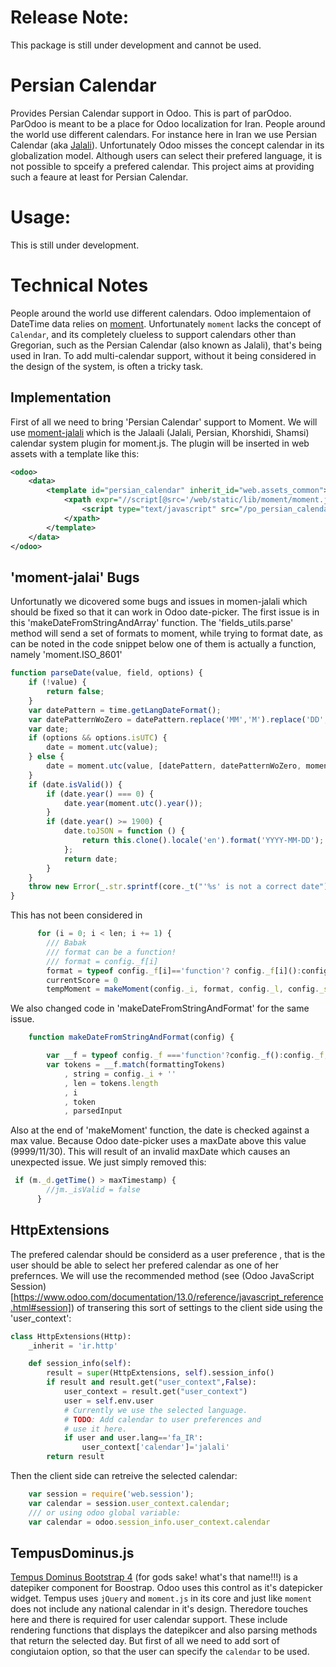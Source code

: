 Release Note:
============
This package is still under development and cannot be used.

Persian Calendar
================
Provides Persian Calendar support in Odoo.
This is part of parOdoo. ParOdoo is meant to be a place for Odoo localization for Iran.
People around the world use different calendars. For instance here in Iran we use Persian Calendar (aka [Jalali](https://en.wikipedia.org/wiki/Jalali_calendar)). Unfortunately Odoo misses the concept calendar in its globalization model. Although users can select their prefered language, it is not possible to spceify a prefered calendar. This project aims at providing such a feaure at least for Persian Calendar.


Usage:
=====
This is still under development.

Technical Notes
===============
People around the world use different calendars. Odoo implementaion of DateTime data relies on [moment](https://github.com/moment/moment). Unfortunately `moment` lacks the concept of `Calendar`,  and its completely clueless to support calendars other than Gregorian, such as the Persian Calendar (also known as Jalali), that's being used in Iran.
To add multi-calendar support, without it being considered in the design of the system, is often a tricky task. 

## Implementation
First of all we need to bring 'Persian Calendar' support to Moment. We will use [moment-jalali](https://github.com/jalaali/moment-jalaali) which is the Jalaali (Jalali, Persian, Khorshidi, Shamsi) calendar system plugin for moment.js. The plugin will be inserted in web assets with a template like this:

```xml
<odoo>
    <data>
        <template id="persian_calendar" inherit_id="web.assets_common">
            <xpath expr="//script[@src='/web/static/lib/moment/moment.js']" position="after">
            	<script type="text/javascript" src="/po_persian_calendar/static/src/js/moment-jalaali.js"></script>
            </xpath>
        </template>
    </data>
</odoo>
```


## 'moment-jalai' Bugs
Unfortunatly we dicovered some bugs and issues in momen-jalali which should be fixed so that it can work in Odoo date-picker.
The first issue is in this 'makeDateFromStringAndArray' function. The 'fields_utils.parse' method will send a set of formats to moment, while trying to format date, as can be noted in the code snippet below one of them is actually a function, namely 'moment.ISO_8601'
```js
function parseDate(value, field, options) {
    if (!value) {
        return false;
    }
    var datePattern = time.getLangDateFormat();
    var datePatternWoZero = datePattern.replace('MM','M').replace('DD','D');
    var date;
    if (options && options.isUTC) {
        date = moment.utc(value);
    } else {
        date = moment.utc(value, [datePattern, datePatternWoZero, moment.ISO_8601]);
    }
    if (date.isValid()) {
        if (date.year() === 0) {
            date.year(moment.utc().year());
        }
        if (date.year() >= 1900) {
            date.toJSON = function () {
                return this.clone().locale('en').format('YYYY-MM-DD');
            };
            return date;
        }
    }
    throw new Error(_.str.sprintf(core._t("'%s' is not a correct date"), value));
}

```

This has not been considered in 

```js
      for (i = 0; i < len; i += 1) {
        /// Babak
        /// format can be a function!
        /// format = config._f[i]
        format = typeof config._f[i]=='function'? config._f[i]():config._f[i];
        currentScore = 0
        tempMoment = makeMoment(config._i, format, config._l, config._strict, utc)

```

We also changed code in 'makeDateFromStringAndFormat' for the same issue.

```js
    function makeDateFromStringAndFormat(config) {

        var __f = typeof config._f ==='function'?config._f():config._f;
        var tokens = __f.match(formattingTokens)
            , string = config._i + ''
            , len = tokens.length
            , i
            , token
            , parsedInput
```

Also at the end of 'makeMoment' function, the date is checked against a max value. Because Odoo date-picker uses a maxDate above this value (9999/11/30). This will result of an invalid maxDate which causes an unexpected issue. We just simply removed this:

```js
 if (m._d.getTime() > maxTimestamp) {
        //jm._isValid = false
      }
```

## HttpExtensions
The prefered calendar should be considerd as a user preference , that is the user should be able to select her prefered calendar as one of her prefernces. We will use the recommended method (see (Odoo JavaScript Session)[https://www.odoo.com/documentation/13.0/reference/javascript_reference.html#session]) of transering this sort of settings to the client side using the 'user_context':

```py
class HttpExtensions(Http):
    _inherit = 'ir.http'

    def session_info(self):
        result = super(HttpExtensions, self).session_info()
        if result and result.get("user_context",False):
            user_context = result.get("user_context")
            user = self.env.user
            # Currently we use the selected language.
            # TODO: Add calendar to user preferences and
            # use it here.
            if user and user.lang=='fa_IR':
                user_context['calendar']='jalali'
        return result
```
Then the client side can retreive the selected calendar:

```js
    var session = require('web.session');
    var calendar = session.user_context.calendar;
    /// or using odoo global variable:
    var calendar = odoo.session_info.user_context.calendar
```
## TempusDominus.js
[Tempus Dominus Bootstrap 4](https://github.com/tempusdominus/bootstrap-4) (for gods sake! what's that name!!!) is a datepiker component for Boostrap. Odoo uses this control as it's datepicker widget. Tempus uses `jQuery` and `moment.js` in its core and just like `moment` does not include any national calendar in it's design. Theredore touches here and there is required for user calendar support. These include rendering functions that displays the datepikcer and also parsing methods that return the selected day. But first of all we need to add sort of congiutaion option, so that the user can specify the `calendar` to be used. 



